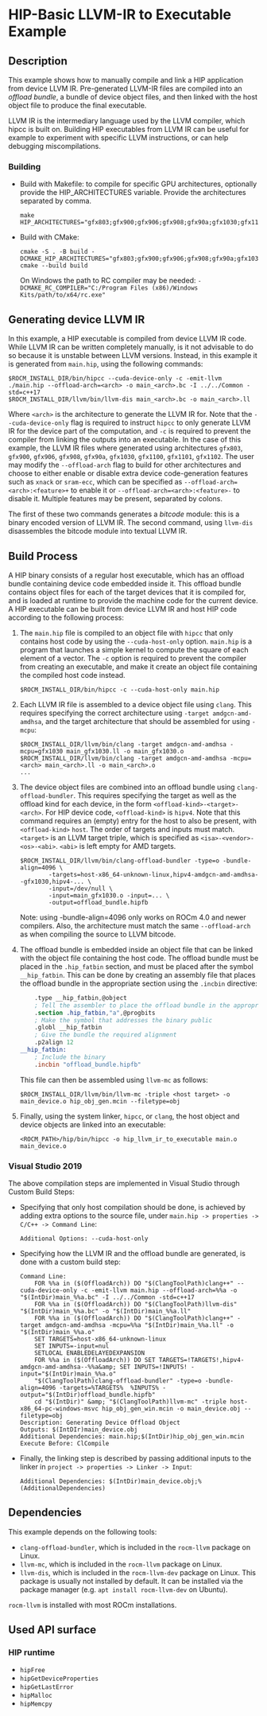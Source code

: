 # HIP-Basic LLVM-IR to Executable Example

## Description

This example shows how to manually compile and link a HIP application from device LLVM IR. Pre-generated LLVM-IR files are compiled into an _offload bundle_, a bundle of device object files, and then linked with the host object file to produce the final executable.

LLVM IR is the intermediary language used by the LLVM compiler, which hipcc is built on. Building HIP executables from LLVM IR can be useful for example to experiment with specific LLVM instructions, or can help debugging miscompilations.

### Building

- Build with Makefile: to compile for specific GPU architectures, optionally provide the HIP_ARCHITECTURES variable. Provide the architectures separated by comma.

    ```shell
    make HIP_ARCHITECTURES="gfx803;gfx900;gfx906;gfx908;gfx90a;gfx1030;gfx1100;gfx1101;gfx1102
    ```

- Build with CMake:

    ```shell
    cmake -S . -B build -DCMAKE_HIP_ARCHITECTURES="gfx803;gfx900;gfx906;gfx908;gfx90a;gfx1030;gfx1100;gfx1101;gfx1102"
    cmake --build build
    ```

    On Windows the path to RC compiler may be needed: `-DCMAKE_RC_COMPILER="C:/Program Files (x86)/Windows Kits/path/to/x64/rc.exe"`

## Generating device LLVM IR

In this example, a HIP executable is compiled from device LLVM IR code. While LLVM IR can be written completely manually, is it not advisable to do so because it is unstable between LLVM versions. Instead, in this example it is generated from `main.hip`, using the following commands:

```shell
$ROCM_INSTALL_DIR/bin/hipcc --cuda-device-only -c -emit-llvm ./main.hip --offload-arch=<arch> -o main_<arch>.bc -I ../../Common -std=c++17
$ROCM_INSTALL_DIR/llvm/bin/llvm-dis main_<arch>.bc -o main_<arch>.ll
```

Where `<arch>` is the architecture to generate the LLVM IR for. Note that the `--cuda-device-only` flag is required to instruct `hipcc` to only generate LLVM IR for the device part of the computation, and `-c` is required to prevent the compiler from linking the outputs into an executable. In the case of this example, the LLVM IR files where generated using architectures `gfx803`, `gfx900`, `gfx906`, `gfx908`, `gfx90a`, `gfx1030`, `gfx1100`, `gfx1101`, `gfx1102`. The user may modify the `--offload-arch` flag to build for other architectures and choose to either enable or disable extra device code-generation features such as `xnack` or `sram-ecc`, which can be specified as `--offload-arch=<arch>:<feature>+` to enable it or `--offload-arch=<arch>:<feature>-` to disable it. Multiple features may be present, separated by colons.

The first of these two commands generates a _bitcode_ module: this is a binary encoded version of LLVM IR. The second command, using `llvm-dis` disassembles the bitcode module into textual LLVM IR.

## Build Process

A HIP binary consists of a regular host executable, which has an offload bundle containing device code embedded inside it. This offload bundle contains object files for each of the target devices that it is compiled for, and is loaded at runtime to provide the machine code for the current device. A HIP executable can be built from device LLVM IR and host HIP code according to the following process:

1. The `main.hip` file is compiled to an object file with `hipcc` that only contains host code by using the `--cuda-host-only` option. `main.hip` is a program that launches a simple kernel to compute the square of each element of a vector. The `-c` option is required to prevent the compiler from creating an executable, and make it create an object file containing the compiled host code instead.

    ```shell
    $ROCM_INSTALL_DIR/bin/hipcc -c --cuda-host-only main.hip
    ```

2. Each LLVM IR file is assembled to a device object file using `clang`. This requires specifying the correct architecture using `-target amdgcn-amd-amdhsa`, and the target architecture that should be assembled for using `-mcpu`:

    ```shell
    $ROCM_INSTALL_DIR/llvm/bin/clang -target amdgcn-amd-amdhsa -mcpu=gfx1030 main_gfx1030.ll -o main_gfx1030.o
    $ROCM_INSTALL_DIR/llvm/bin/clang -target amdgcn-amd-amdhsa -mcpu=<arch> main_<arch>.ll -o main_<arch>.o
    ...
    ```

3. The device object files are combined into an offload bundle using `clang-offload-bundler`. This requires specifying the target as well as the offload kind for each device, in the form `<offload-kind>-<target>-<arch>`. For HIP device code, `<offload-kind>` is `hipv4`. Note that this command requires an (empty) entry for the host to also be present, with `<offload-kind>` `host`. The order of targets and inputs must match. `<target>` is an LLVM target triple, which is specified as `<isa>-<vendor>-<os>-<abi>`. `<abi>` is left empty for AMD targets.

    ```shell
    $ROCM_INSTALL_DIR/llvm/bin/clang-offload-bundler -type=o -bundle-align=4096 \
            -targets=host-x86_64-unknown-linux,hipv4-amdgcn-amd-amdhsa--gfx1030,hipv4-... \
            -input=/dev/null \
            -input=main_gfx1030.o -input=... \
            -output=offload_bundle.hipfb
    ```

    Note: using -bundle-align=4096 only works on ROCm 4.0 and newer compilers. Also, the architecture must match the same `--offload-arch` as when compiling the source to LLVM bitcode.

4. The offload bundle is embedded inside an object file that can be linked with the object file containing the host code. The offload bundle must be placed in the `.hip_fatbin` section, and must be placed after the symbol `__hip_fatbin`. This can be done by creating an assembly file that places the offload bundle in the appropriate section using the `.incbin` directive:

    ```nasm
        .type __hip_fatbin,@object
        ; Tell the assembler to place the offload bundle in the appropriate section.
        .section .hip_fatbin,"a",@progbits
        ; Make the symbol that addresses the binary public
        .globl __hip_fatbin
        ; Give the bundle the required alignment
        .p2align 12
    __hip_fatbin:
        ; Include the binary
        .incbin "offload_bundle.hipfb"
    ```

    This file can then be assembled using `llvm-mc` as follows:

    ```shell
    $ROCM_INSTALL_DIR/llvm/bin/llvm-mc -triple <host target> -o main_device.o hip_obj_gen.mcin --filetype=obj
    ```

5. Finally, using the system linker, `hipcc`, or `clang`, the host object and device objects are linked into an executable:

    ```shell
    <ROCM_PATH>/hip/bin/hipcc -o hip_llvm_ir_to_executable main.o main_device.o
    ```

### Visual Studio 2019

The above compilation steps are implemented in Visual Studio through Custom Build Steps:

- Specifying that only host compilation should be done, is achieved by adding extra options to the source file, under `main.hip -> properties -> C/C++ -> Command Line`:

    ```shell
    Additional Options: --cuda-host-only
    ```

- Specifying how the LLVM IR and the offload bundle are generated, is done with a custom build step:

    ```shell
    Command Line:
        FOR %%a in ($(OffloadArch)) DO "$(ClangToolPath)clang++" --cuda-device-only -c -emit-llvm main.hip --offload-arch=%%a -o "$(IntDir)main_%%a.bc" -I ../../Common -std=c++17
        FOR %%a in ($(OffloadArch)) DO "$(ClangToolPath)llvm-dis" "$(IntDir)main_%%a.bc" -o "$(IntDir)main_%%a.ll"
        FOR %%a in ($(OffloadArch)) DO "$(ClangToolPath)clang++" -target amdgcn-amd-amdhsa -mcpu=%%a "$(IntDir)main_%%a.ll" -o "$(IntDir)main_%%a.o"
        SET TARGETS=host-x86_64-unknown-linux
        SET INPUTS=-input=nul
        SETLOCAL ENABLEDELAYEDEXPANSION
        FOR %%a in ($(OffloadArch)) DO SET TARGETS=!TARGETS!,hipv4-amdgcn-amd-amdhsa--%%a&amp; SET INPUTS=!INPUTS! -input="$(IntDir)main_%%a.o"
        "$(ClangToolPath)clang-offload-bundler" -type=o -bundle-align=4096 -targets=%TARGETS%  %INPUTS% -output="$(IntDir)offload_bundle.hipfb"
        cd "$(IntDir)" &amp; "$(ClangToolPath)llvm-mc" -triple host-x86_64-pc-windows-msvc hip_obj_gen_win.mcin -o main_device.obj --filetype=obj
    Description: Generating Device Offload Object
    Outputs: $(IntDIr)main_device.obj
    Additional Dependencies: main.hip;$(IntDir)hip_obj_gen_win.mcin
    Execute Before: ClCompile
    ```

- Finally, the linking step is described by passing additional inputs to the linker in `project -> properties -> Linker -> Input`:

    ```shell
    Additional Dependencies: $(IntDir)main_device.obj;%(AdditionalDependencies)
    ```

## Dependencies

This example depends on the following tools:

- `clang-offload-bundler`, which is included in the `rocm-llvm` package on Linux.
- `llvm-mc`, which is included in the `rocm-llvm` package on Linux.
- `llvm-dis`, which is included in the `rocm-llvm-dev` package on Linux. This package is usually not installed by default. It can be installed via the package manager (e.g. `apt install rocm-llvm-dev` on Ubuntu).

`rocm-llvm` is installed with most ROCm installations.

## Used API surface

### HIP runtime

- `hipFree`
- `hipGetDeviceProperties`
- `hipGetLastError`
- `hipMalloc`
- `hipMemcpy`
